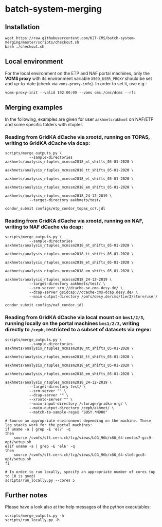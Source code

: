 # batch-system-merging

## Installation
```[bash]
wget https://raw.githubusercontent.com/KIT-CMS/batch-system-merging/master/scripts/checkout.sh
bash ./checkout.sh
```

## Local environment
For the local environment on the ETP and NAF portal machines, only the **VOMS proxy** with its environment variable `X509_USER_PROXY` should be set and up-to-date (check via `voms-proxy-info`).
In order to set it, use e.g.:
```[bash]
voms-proxy-init --valid 192:00:00 --voms cms:/cms/dcms --rfc
```

## Merging examples
In the following, examples are given for user `aakhmets/akhmet` on NAF/ETP and some specific folders with ntuples

### Reading from GridKA dCache via xrootd, running on TOPAS, writing to GridKA dCache via dcap:

```[bash]
scripts/merge_outputs.py \
           --sample-directories aakhmets/analysis_ntuples_mcmssm2018_mt_shifts_05-01-2020 \
                                aakhmets/analysis_ntuples_mcmssm2018_tt_shifts_05-01-2020 \
                                aakhmets/analysis_ntuples_mcmssm2018_et_shifts_05-01-2020 \
                                aakhmets/analysis_ntuples_mcmssm2018_em_shifts_05-01-2020 \
                                aakhmets/analysis_ntuples_mcmssm2018_24-12-2019 \
           --target-directory aakhmets/test/

condor_submit configs/etp_condor_topas_cc7.jdl
```

### Reading from GridKA dCache via xrootd, running on NAF, writing to NAF dCache via dcap:

```[bash]
scripts/merge_outputs.py \
           --sample-directories aakhmets/analysis_ntuples_mcmssm2018_mt_shifts_05-01-2020 \
                                aakhmets/analysis_ntuples_mcmssm2018_tt_shifts_05-01-2020 \
                                aakhmets/analysis_ntuples_mcmssm2018_et_shifts_05-01-2020 \
                                aakhmets/analysis_ntuples_mcmssm2018_em_shifts_05-01-2020 \
                                aakhmets/analysis_ntuples_mcmssm2018_24-12-2019 \
           --target-directory aakhmets/test/ \
           --srm-server srm://dcache-se-cms.desy.de/ \
           --dcap-server gsidcap://dcache-cms-dcap.desy.de/ \
           --main-output-directory /pnfs/desy.de/cms/tier2/store/user/

condor_submit configs/naf_condor.jdl
```

### Reading from GridKA dCache via local mount on `bms1/2/3`, running locally on the portal machines `bms1/2/3`, writing directly to `/ceph`, restricted to a subset of datasets via regex:

```[bash]
scripts/merge_outputs.py \
           --sample-directories aakhmets/analysis_ntuples_mcmssm2018_mt_shifts_05-01-2020 \
                                aakhmets/analysis_ntuples_mcmssm2018_tt_shifts_05-01-2020 \
                                aakhmets/analysis_ntuples_mcmssm2018_et_shifts_05-01-2020 \
                                aakhmets/analysis_ntuples_mcmssm2018_em_shifts_05-01-2020 \
                                aakhmets/analysis_ntuples_mcmssm2018_24-12-2019 \
           --target-directory test/ \
           --srm-server "" \
           --dcap-server "" \
           --xrootd-server "" \
           --main-input-directory /storage/gridka-nrg/ \
           --main-output-directory /ceph/akhmet/ \
           --match-to-sample-regex "SUSY.*M900"

# Source an appropriate environment depending on the machine. These lcg stacks work for the portal machines:
if uname -a | grep -E 'el7' -q
then
    source /cvmfs/sft.cern.ch/lcg/views/LCG_96b/x86_64-centos7-gcc9-opt/setup.sh
elif uname -a | grep -E 'el6' -q
then
    source /cvmfs/sft.cern.ch/lcg/views/LCG_96b/x86_64-slc6-gcc8-opt/setup.sh
fi

# In order to run locally, specify an appropriate number of cores (up to 10 is good)
scripts/run_locally.py --cores 5
```

## Further notes
Please have a look also at the help messages of the python executables:

```[bash]
scripts/merge_outputs.py -h
scripts/run_locally.py -h
```
